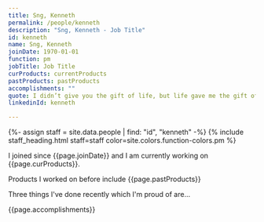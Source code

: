 ```yaml
---
title: Sng, Kenneth
permalink: /people/kenneth
description: "Sng, Kenneth - Job Title"
id: kenneth
name: Sng, Kenneth
joinDate: 1970-01-01
function: pm
jobTitle: Job Title
curProducts: currentProducts
pastProducts: pastProducts
accomplishments: ""
quote: I didn’t give you the gift of life, but life gave me the gift of you.
linkedinId: kenneth

---
```


{%- assign staff = site.data.people | find: "id", "kenneth" -%}
{% include staff_heading.html staff=staff color=site.colors.function-colors.pm %}

<p>I joined since {{page.joinDate}} and I am currently working on {{page.curProducts}}.</p>

<p>Products I worked on before include {{page.pastProducts}}</p>

<p>Three things I've done recently which I'm proud of are...</p>
{{page.accomplishments}}
